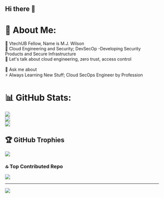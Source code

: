 ## Hi there 👋

<!--
**JeffreyMawuko/JeffreyMawuko** is a ✨ _special_ ✨ repository because its `README.md` (this file) appears on your GitHub profile.

Here are some ideas to get you started:

- 🔭 I’m currently working on ...
- 🌱 I’m currently learning ...
- 👯 I’m looking to collaborate on ...
- 🤔 I’m looking for help with ...
- 💬 Ask me about ...
- 📫 How to reach me: ...
- 😄 Pronouns: ...
- ⚡ Fun fact: ...
-->

# 💫 About Me:
🔭 VtechUB Fellow, Name is M.J. Wilson <br>👯 Cloud Engineering and Security; DevSecOp -Developing Security Products and Secure Infrastructure<br>🤝 Let's talk about cloud engineering, zero trust, access control<br><br>💬 Ask me about<br>⚡ Always Learning New Stuff; Cloud SecOps Engineer by Profession

# 📊 GitHub Stats:
![](https://github-readme-stats.vercel.app/api?username=JeffreyMawuko&theme=dark&hide_border=false&include_all_commits=false&count_private=false)<br/>
![](https://nirzak-streak-stats.vercel.app/?user=JeffreyMawuko&theme=dark&hide_border=false)<br/>
![](https://github-readme-stats.vercel.app/api/top-langs/?username=JeffreyMawuko&theme=dark&hide_border=false&include_all_commits=false&count_private=false&layout=compact)

## 🏆 GitHub Trophies
![](https://github-profile-trophy.vercel.app/?username=JeffreyMawuko&theme=radical&no-frame=false&no-bg=true&margin-w=4)

### 🔝 Top Contributed Repo
![](https://github-contributor-stats.vercel.app/api?username=JeffreyMawuko&limit=5&theme=dark&combine_all_yearly_contributions=true)

---
[![](https://visitcount.itsvg.in/api?id=JeffreyMawuko&icon=0&color=0)](https://visitcount.itsvg.in)

<!-- Proudly created with GPRM ( https://gprm.itsvg.in ) -->
